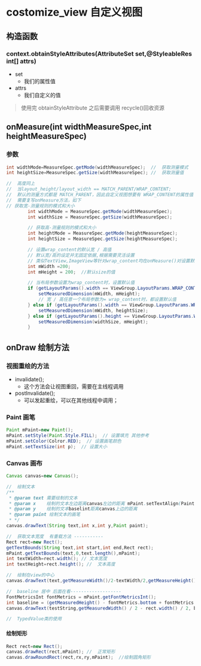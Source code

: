 # costomize_view 自定义视图

## 构造函数

### context.obtainStyleAttributes(AttributeSet set,@StyleableRes int[] attrs)

* set
  * 我们的属性值
* attrs
  * 我们自定义的值

> 使用完 obtainStyleAttribute 之后需要调用 recycle()回收资源

## onMeasure(int widthMeasureSpec,int heightMeasureSpec)

### 参数

```java
int widthMode=MeasureSpec.getMode(widthMeasureSpec);  //  获取测量模式
int heightSize=MeasureSpec.getSize(widthMeasureSpec); //  获取测量值

//  高度同上
//  当layout_height/layout_width == MATCH_PARENT/WRAP_CONTENT;
//  默认的测量方式都是 MATCH_PARENT，因此自定义视图想要有 WRAP_CONTENT的属性值
//  需要复写onMeasure方法，如下
// 获取宽-测量规则的模式和大小
        int widthMode = MeasureSpec.getMode(widthMeasureSpec);
        int widthSize = MeasureSpec.getSize(widthMeasureSpec);

        // 获取高-测量规则的模式和大小
        int heightMode = MeasureSpec.getMode(heightMeasureSpec);
        int heightSize = MeasureSpec.getSize(heightMeasureSpec);

        // 设置wrap_content的默认宽 / 高值
        // 默认宽/高的设定并无固定依据,根据需要灵活设置
        // 类似TextView,ImageView等针对wrap_content均在onMeasure()对设置默认宽 / 高值有特殊处理,具体读者可以自行查看
        int mWidth =200;
        int mHeight = 200;  //默认size的值

        // 当布局参数设置为wrap_content时，设置默认值
        if (getLayoutParams().width == ViewGroup.LayoutParams.WRAP_CONTENT && getLayoutParams().height == ViewGroup.LayoutParams.WRAP_CONTENT) {
            setMeasuredDimension(mWidth, mHeight);
            // 宽 / 高任意一个布局参数为= wrap_content时，都设置默认值
        } else if (getLayoutParams().width == ViewGroup.LayoutParams.WRAP_CONTENT) {
            setMeasuredDimension(mWidth, heightSize);
        } else if (getLayoutParams().height == ViewGroup.LayoutParams.WRAP_CONTENT) {
            setMeasuredDimension(widthSize, mHeight);
        }
```

## onDraw 绘制方法

### 视图重绘的方法

* invalidate();
  * 这个方法会让视图重回，需要在主线程调用
* postInvalidate();
  * 可以发起重绘，可以在其他线程中调用；

### Paint 画笔

```java
Paint mPaint=new Paint();
mPaint.setStyle(Paint.Style.FILL);  // 设置填充 其他参考
mPaint.setColor(Colror.RED);  // 设置画笔颜色
mPaint.setTextSize(int p);  // 设置大小
```

### Canvas 画布

```java
Canvas canvas=new Canvas();

//  绘制文本
/**
 * @param text 需要绘制的文本
 * @param x    绘制的文本左边距离canvas左边的距离 mPaint.setTextAlign(Paint.Align.CENTER) 文本中心到canvas左边的距离
 * @param y    绘制的文本baselint距离canvas上边的距离
 * @param paint 绘制文本的画笔
 * */
canvas.drawText(String text,int x,int y,Paint paint);

//  获取文本宽度  有重载方法 -----------
Rect rect=new Rect();
getTextBounds(String text,int start,int end,Rect rect);
mPaint.getTextBounds(text,0,text.length(),mPaint);  
int textWidth=rect.width(); // 文本宽度
int textHeight=rect.height(); //  文本高度

//  绘制在view的中心
canvas.drawText(text,getMeasureWidth()/2-textWidth/2,getMeasureHeight()/2+textHeight()/2,mPaint);

//  baseline 居中 后面在看-------------------
FontMetricsInt fontMetrics = mPaint.getFontMetricsInt();  
int baseline = (getMeasuredHeight() - fontMetrics.bottom + fontMetrics.top) / 2 - fontMetrics.top;  
canvas.drawText(testString,getMeasuredWidth() / 2 - rect.width() / 2, baseline, mPaint);  

//  TypedValue类的使用
```

#### 绘制矩形

```java
Rect rect=new Rect();
canvas.drawRect(rect,mPaint); //  正常矩形
canvas.drawRoundRect(rect,rx,ry,mPaint);  //绘制圆角矩形
```
